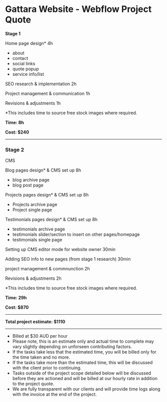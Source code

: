 
# Gattara Website - Webflow Project Quote

**Stage 1**

Home page design* 4h

-   about
-   contact
-   social links
-   quote popup
-   service info/list

SEO research & implementation 2h

Project management & communication 1h

Revisions & adjustments 1h

*This includes time to source free stock images where required.

**Time: 8h**

**Cost: $240**

---

### Stage 2

CMS

Blog pages design* & CMS set up 8h

-   blog archive page
-   blog post page

Projects pages design* & CMS set up 8h

-   Projects archive page
-   Project single page

Testimonials pages design* & CMS set up 8h

-   testimonials archive page
-   testimonials slider/section to insert on other pages/homepage
-   testimonials single page

Setting up CMS editor mode for website owner 30min

Adding SEO info to new pages (from stage 1 research) 30min

project management & commnunction 2h

Revisions & adjustments 2h

*This includes time to source free stock images where required.

**Time: 29h**

**Cost: $870**

---

**Total project estimate: $1110**

---

-   Billed at $30 AUD per hour
-   Please note, this is an estimate only and actual time to complete may vary slightly depending on unforseen contributing factors.
-   If the tasks take less that the estimated time, you will be billed only for the time taken and no more.
-   If the tasks take more than the estimated time, this will be discussed with the client prior to continuing.
-   Tasks outside of the project scope detailed below will be discussed before they are actioned and will be billed at our hourly rate in addition to the project quote.
-   We are fully transparent with our clients and will provide time logs along with the invoice at the end of the project.
